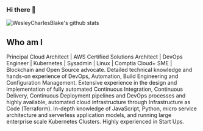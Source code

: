 ### Hi there 👋

![WesleyCharlesBlake's github stats](https://github-readme-stats.vercel.app/api?username=WesleyCharlesBlake&show_icons=true&title_color=fff&icon_color=79ff97&text_color=9f9f9f&bg_color=151515)

## Who am I
Principal Cloud Architect | AWS Certified Solutions Architect | DevOps Engineer | Kubernetes | Sysadmin | Linux | Comptia Cloud+ SME | Blockchain and Open Source advocate. Detailed technical knowledge and hands-on experience of DevOps, Automation, Build Engineering and Configuration Management. Extensive experience in the design and implementation of fully automated Continuous Integration, Continuous Delivery, Continuous Deployment pipelines and DevOps processes and highly available, automated cloud infrastructure through Infrastructure as Code (Terraform). In-depth knowledge of JavaScript, Python, micro service architecture and serverless application models, and running large enterprise scale Kubernetes Clusters. Highly experienced in Start Ups. 

<!--
**WesleyCharlesBlake/WesleyCharlesBlake** is a ✨ _special_ ✨ repository because its `README.md` (this file) appears on your GitHub profile.

Here are some ideas to get you started:

- 🔭 I’m currently working on ...
- 🌱 I’m currently learning ...
- 👯 I’m looking to collaborate on ...
- 🤔 I’m looking for help with ...
- 💬 Ask me about ...
- 📫 How to reach me: ...
- 😄 Pronouns: ...
- ⚡ Fun fact: ...
-->
